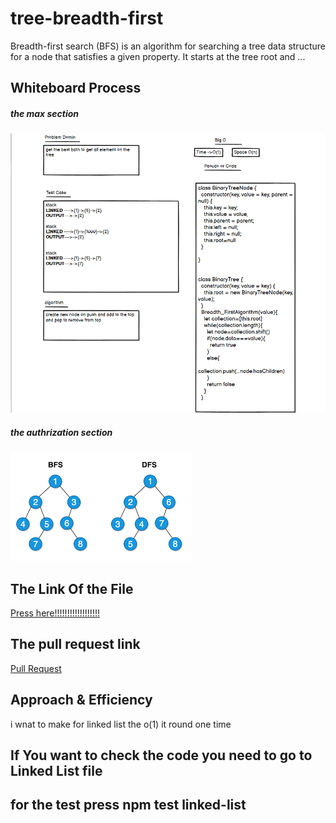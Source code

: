 # tree-breadth-first
Breadth-first search (BFS) is an algorithm for searching a tree data structure for a node that satisfies a given property. It starts at the tree root and ...
## Whiteboard Process
##### the max section
![image](./wight.png)

##### the authrization section
![image](./download.png)

## The Link Of the File
[Press here!!!!!!!!!!!!!!!!!!](https://github.com/lithhalim/data-structures-and-algorithms/tree/main/javascript/tree2)

## The pull request link
[Pull Request](https://github.com/lithhalim/data-structures-and-algorithms/pulls)
## Approach & Efficiency
i wnat to make for linked list the o(1) it round one time

## If You want to check the code you need to go to Linked List file 
## for the test press npm test linked-list

